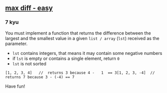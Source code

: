<h2><a href=https://www.codewars.com/kata/588a3c3ef0fbc9c8e1000095/train/javascript target="_blank">max diff - easy</a></h2><h3>7 kyu</h3><p>You must implement a function that returns the difference between the largest and the smallest value in a given <code>list / array</code> (<code>lst</code>) received as the parameter.</p><ul><li><code>lst</code> contains integers, that means it may contain some negative numbers</li><li>if <code>lst</code> is empty or contains a single element, return <code>0</code></li><li><code>lst</code> is not sorted</li></ul><pre><code class="language-c">[<span class="cm-number">1</span>, <span class="cm-number">2</span>, <span class="cm-number">3</span>, <span class="cm-number">4</span>]   <span class="cm-comment">//  returns 3 because 4 -   1  == 3</span>[<span class="cm-number">1</span>, <span class="cm-number">2</span>, <span class="cm-number">3</span>, <span class="cm-operator">-</span><span class="cm-number">4</span>]  <span class="cm-comment">//  returns 7 because 3 - (-4) == 7</span></code></pre><p>Have fun!</p>